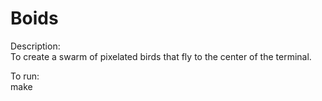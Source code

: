 # Boids
Description:  
To create a swarm of pixelated birds that fly to the center of the terminal.

To run:  
make
